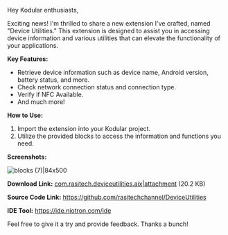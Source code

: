 Hey Kodular enthusiasts,

Exciting news! I'm thrilled to share a new extension I've crafted, named "Device Utilities." This extension is designed to assist you in accessing device information and various utilities that can elevate the functionality of your applications.

**Key Features:**
- Retrieve device information such as device name, Android version, battery status, and more.
- Check network connection status and connection type.
- Verify if NFC Available.
- And much more!

**How to Use:**
1. Import the extension into your Kodular project.
2. Utilize the provided blocks to access the information and functions you need.

**Screenshots:**

![blocks (7)|84x500](https://kodular-community.s3.dualstack.eu-west-1.amazonaws.com/original/4X/f/d/9/fd98cc7360a434ee4f15dc0013b0c83d7b1e7a23.png)


**Download Link:**
[com.rasitech.deviceutilities.aix|attachment](https://community.kodular.io/uploads/short-url/5u1yMmct6H49YS2Bd3biqElgidv.aix) (20.2 KB)

**Source Code Link:**
https://github.com/rasitechchannel/DeviceUtilities

**IDE Tool:**
https://ide.niotron.com/ide

Feel free to give it a try and provide feedback. Thanks a bunch!
